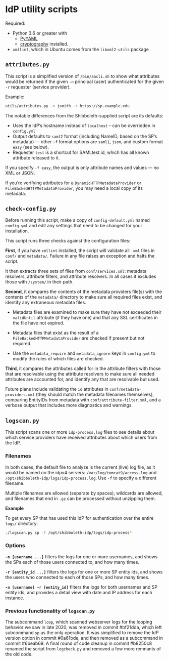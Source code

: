 # IdP utility scripts

Required:
- Python 3.6 or greater with
  - [PyYAML](https://pypi.org/project/PyYAML/)
  - [cryptography](https://pypi.org/project/cryptography/) installed.
- `xmllint`, which in Ubuntu comes from the `libxml2-utils` package



## `attributes.py`

This script is a simplified version of `/bin/aacli.sh` to show what attributes would be returned if the given `-n` principal (user) authenticated for the given `-r` requester (service provider).

Example:
```bash
utils/attributes.py -n jsmith -r https://sp.example.edu
```

The notable differences from the Shibboleth-supplied script are its defaults:

- Uses the IdP’s hostname instead of `localhost` – can be overridden in `config.yml`
- Output defaults to `saml2` format (including NameID, based on the SP’s metadata) — other `-f` format options are `saml1`, `json`, and custom format `easy` (see below).
- Requester `test` is a shortcut for SAMLtest.id, which has all known attribute released to it.

If you specify `-f easy`, the output is only attribute names and values — no XML or JSON.

If you’re verifying attributes for a `DynamicHTTPMetadataProvider` or `FileBackedHTTPMetadataProvider`, you may need a local copy of its metadata.



## `check-config.py`

Before running this script, make a copy of `config-default.yml` named `config.yml` and edit any settings that need to be changed for your installation.

This script runs three checks against the configuration files:

**First**, if you have `xmllint` installed, the script will validate all `.xml` files in `conf/` and `metadata/`. Failure in any file raises an exception and halts the script.

It then extracts three sets of files from `conf/services.xml`: metadata resolvers, attribute filters, and attribute resolvers. In all cases it excludes those with `/system/` in their path.

**Second**, it compares the contents of the metadata providers file(s) with the contents of the `metadata/` directory to make sure all required files exist, and identify any extraneous metadata files.

- Metadata files are examined to make sure they have not exceeded their `validUntil` attribute (if they have one) and that any SSL certificates in the file have not expired.

- Metadata files that exist as the result of a `FileBackedHTTPMetadataProvider` are checked if present but not required.

- Use the `metadata_require` and `metadata_ignore` keys in `config.yml` to modify the rules of which files are checked.

**Third**, it compares the attributes called for in the attribute filters with those that are resolvable using the attribute resolvers to make sure all needed attributes are accounted for, and identify any that are resolvable but used.

Future plans include validating the `id` attributes in `conf/metadata-providers.xml` (they should match the metadata filenames themselves), comparing EntityIDs from metadata with `conf/attribute-filter.xml`, and a verbose output that includes more diagnostics and warnings.


## `logscan.py`

This script scans one or more `idp-process.log` files to see details about which service providers have received attributes about which users from the IdP.

### Filenames

In both cases, the default file to analyze is the current (live) log file, as it would be named on the idpv4 servers: `/var/log/tomcat9/access.log` and `/opt/shibboleth-idp/logs/idp-process.log`. Use `-f` to specify a different filename.

Multiple filenames are allowed (separate by spaces), wildcards are allowed, and filenames that end in `.gz` can be processed without unzipping them.

**Example**

To get every SP that has used this IdP for authentication over the entire `logs/` directory:
```bash
./logscan.py sp -f /opt/shibboleth-idp/logs/idp-process*
```

### Options

**`-n [username ...]`** filters the logs for one or more usernames, and shows the SPs each of those users connected to, and how many times.

**`-r [entity_id ...]`** filters the logs for one or more SP entity ids, and shows the users who connected to each of those SPs, and how many times.

**`-n [username] -r [entity_id]`** filters the logs for both usernames and SP entity ids, and provides a detail view with date and IP address for each instance.


### Previous functionality of `logscan.py`

The subcommand `loop`, which scanned webserver logs for the looping behavior we saw in late 2020, was removed in commit #bf21dda, which left subcommand `sp` as the only operation. It was simplified to remove the IdP version option in commit #0a61bde, and then removed as a subcommand in commit #6beab69. A final round of code cleanup in commit #b8250c8 renamed the script from `logcheck.py` and removed a few more remnants of the old code.
